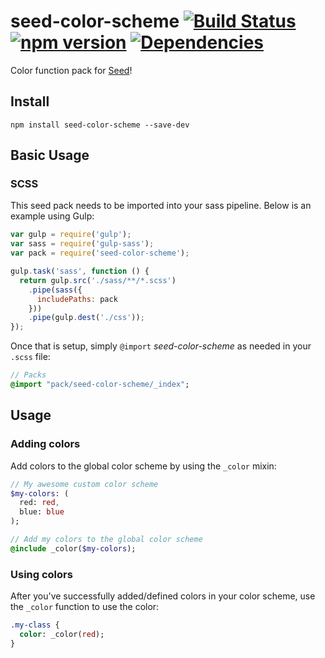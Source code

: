 # seed-color-scheme [![Build Status](https://travis-ci.org/helpscout/seed-color-scheme.svg?branch=master)](https://travis-ci.org/helpscout/seed-color-scheme) [![npm version](https://badge.fury.io/js/seed-color-scheme.svg)](https://badge.fury.io/js/seed-color-scheme) [![Dependencies](https://david-dm.org/helpscout/seed-color-scheme.svg)](https://david-dm.org/helpscout/seed-color-scheme)

Color function pack for [Seed](https://github.com/helpscout/seed)!

## Install
```
npm install seed-color-scheme --save-dev
```


## Basic Usage

### SCSS
This seed pack needs to be imported into your sass pipeline. Below is an example using Gulp:


```javascript
var gulp = require('gulp');
var sass = require('gulp-sass');
var pack = require('seed-color-scheme');

gulp.task('sass', function () {
  return gulp.src('./sass/**/*.scss')
    .pipe(sass({
      includePaths: pack
    }))
    .pipe(gulp.dest('./css'));
});
```

Once that is setup, simply `@import` *seed-color-scheme* as needed in your `.scss` file:

```sass
// Packs
@import "pack/seed-color-scheme/_index";
```

## Usage

### Adding colors

Add colors to the global color scheme by using the `_color` mixin:

```sass
// My awesome custom color scheme
$my-colors: (
  red: red,
  blue: blue
);

// Add my colors to the global color scheme
@include _color($my-colors);
```

### Using colors

After you've successfully added/defined colors in your color scheme, use the `_color` function to use the color:

```sass
.my-class {
  color: _color(red);
}
```
